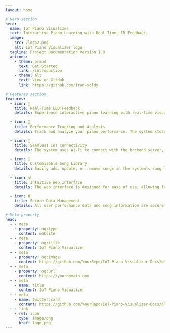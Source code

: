 ```yaml
---
layout: home

# Hero section
hero:
  name: IoT Piano Visualizer
  text: Interactive Piano Learning with Real-Time LED Feedback.
  image:
    src: /logo2.png
    alt: IoT Piano Visualizer logo
  tagline: Project Documentation Version 1.0
  actions:
    - theme: brand
      text: Get Started
      link: /introduction
    - theme: alt
      text: View on GitHub
      link: https://github.com/iron-voldy

# Features section
features:
  - icon: 🎹
    title: Real-Time LED Feedback
    details: Experience interactive piano learning with real-time visual feedback using an RGB LED strip. As each note is played, corresponding LEDs light up, enhancing the learning experience through immediate visual guidance.

  - icon: 📝
    title: Performance Tracking and Analysis
    details: Track and analyze your piano performance. The system stores data such as note accuracy, timing, and scores, allowing learners to review and improve their skills over time.

  - icon: 📡
    title: Seamless IoT Connectivity
    details: The system uses Wi-Fi to connect with the backend server, ensuring real-time data transfer and storage. Learners can access their progress anytime, and administrators can manage song data and user performance seamlessly.

  - icon: 🎵
    title: Customizable Song Library
    details: Easily add, update, or remove songs in the system’s song library. Learners can select their favorite tracks or practice new tunes with a wide selection of songs stored on the server.

  - icon: 💻
    title: Intuitive Web Interface
    details: The web interface is designed for ease of use, allowing learners to select songs, view performance records, and administrators to manage the song library and user data with just a few clicks.

  - icon: 🔒
    title: Secure Data Management
    details: All user performance data and song information are securely stored in a MySQL database, ensuring both accuracy and privacy. The system implements encryption and secure data transfer protocols.

# Meta property
head:
  - - meta
    - property: og:type
      content: website
  - - meta
    - property: og:title
      content: IoT Piano Visualizer
  - - meta
    - property: og:image
      content: https://github.com/YourRepo/IoT-Piano-Visualizer-Docs/blob/main/public/Card.png?raw=true
  - - meta
    - property: og:url
      content: https://yourdomain.com
  - - meta
    - name: title
      content: IoT Piano Visualizer
  - - meta
    - name: twitter:card
      content: https://github.com/YourRepo/IoT-Piano-Visualizer-Docs/blob/main/public/Card.png?raw=true
  - - link
    - rel: icon
      type: image/png
      href: logo.png
---
```

